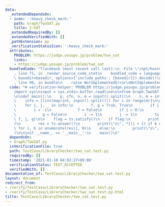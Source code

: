 ```yaml
---
data:
  _extendedDependsOn:
  - icon: ':heavy_check_mark:'
    path: Graph/TwoSAT.py
    title: 2-SAT
  _extendedRequiredBy: []
  _extendedVerifiedWith: []
  _pathExtension: py
  _verificationStatusIcon: ':heavy_check_mark:'
  attributes:
    PROBLEM: https://judge.yosupo.jp/problem/two_sat
    links:
    - https://judge.yosupo.jp/problem/two_sat
  bundledCode: "Traceback (most recent call last):\n  File \"/opt/hostedtoolcache/Python/3.9.1/x64/lib/python3.9/site-packages/onlinejudge_verify/documentation/build.py\"\
    , line 71, in _render_source_code_stat\n    bundled_code = language.bundle(stat.path,\
    \ basedir=basedir, options={'include_paths': [basedir]}).decode()\n  File \"/opt/hostedtoolcache/Python/3.9.1/x64/lib/python3.9/site-packages/onlinejudge_verify/languages/python.py\"\
    , line 96, in bundle\n    raise NotImplementedError\nNotImplementedError\n"
  code: "# verification-helper: PROBLEM https://judge.yosupo.jp/problem/two_sat\n\
    import sys\ninput = sys.stdin.buffer.readline\n\nfrom Graph.TwoSAT import TwoSAT\n\
    \n\ndef main():\n    p, cfn, n, m = input().split()\n    n, m = int(n), int(m)\n\
    \    info = [list(map(int, input().split())) for i in range(m)]\n\n    ts = TwoSAT(n)\n\
    \    for i, j, _ in info:\n        f, g = True, True\n        if i < 0:\n    \
    \        i = -i\n            f = False\n        if j < 0:\n            j = -j\n\
    \            g = False\n        i -= 1\n        j -= 1\n        ts.add_clause(i,\
    \ f, j, g)\n\n    flag = ts.satisfy()\n    if flag:\n        print(\"s\", \"SATISFIABLE\"\
    )\n        res = ts.answer()\n        print(\"v\", *[(i + 1) if b else -(i + 1)\
    \ for i, b in enumerate(res)], 0)\n    else:\n        print(\"s\", \"UNSATISFIABLE\"\
    )\n\n\nif __name__ == '__main__':\n    main()\n"
  dependsOn:
  - Graph/TwoSAT.py
  isVerificationFile: true
  path: TestCase/LibraryChecker/two_sat.test.py
  requiredBy: []
  timestamp: '2021-01-10 04:02:27+09:00'
  verificationStatus: TEST_ACCEPTED
  verifiedWith: []
documentation_of: TestCase/LibraryChecker/two_sat.test.py
layout: document
redirect_from:
- /verify/TestCase/LibraryChecker/two_sat.test.py
- /verify/TestCase/LibraryChecker/two_sat.test.py.html
title: TestCase/LibraryChecker/two_sat.test.py
---
```

